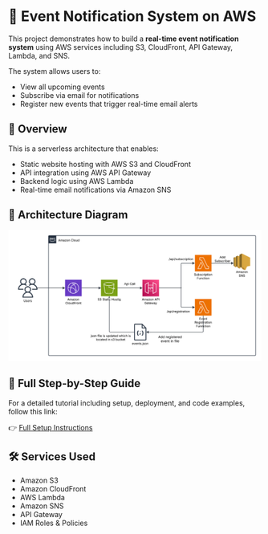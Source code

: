 # 📨 Event Notification System on AWS

This project demonstrates how to build a **real-time event notification system** using AWS services including S3, CloudFront, API Gateway, Lambda, and SNS.

The system allows users to:
- View all upcoming events
- Subscribe via email for notifications
- Register new events that trigger real-time email alerts


## 📌 Overview

This is a serverless architecture that enables:
- Static website hosting with AWS S3 and CloudFront
- API integration using AWS API Gateway
- Backend logic using AWS Lambda
- Real-time email notifications via Amazon SNS



## 🧭 Architecture Diagram
![Architecture Diagram](sns_arch.png)


## 📖 Full Step-by-Step Guide

For a detailed tutorial including setup, deployment, and code examples, follow this link:

👉 [Full Setup Instructions](https://github.com/kkarki7120/Devops-project-event-announcement-system/)



## 🛠️ Services Used

- Amazon S3  
- Amazon CloudFront  
- AWS Lambda  
- Amazon SNS  
- API Gateway  
- IAM Roles & Policies

